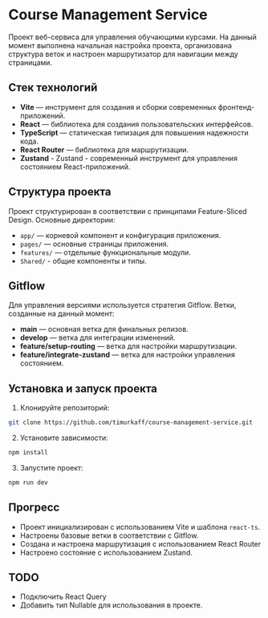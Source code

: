 # Course Management Service

Проект веб-сервиса для управления обучающими курсами. На данный момент выполнена начальная настройка проекта, организована структура веток и настроен маршрутизатор для навигации между страницами.

## Стек технологий

- **Vite** — инструмент для создания и сборки современных фронтенд-приложений.
- **React** — библиотека для создания пользовательских интерфейсов.
- **TypeScript** — статическая типизация для повышения надежности кода.
- **React Router** — библиотека для маршрутизации.
- **Zustand** - Zustand - современный инструмент для управления состоянием React-приложений.

## Структура проекта

Проект структурирован в соответствии с принципами Feature-Sliced Design. Основные директории:

- `app/` — корневой компонент и конфигурация приложения.
- `pages/` — основные страницы приложения.
- `features/` — отдельные функциональные модули.
- `Shared/` - общие компоненты и типы.

## Gitflow

Для управления версиями используется стратегия Gitflow. Ветки, созданные на данный момент:

- **main** — основная ветка для финальных релизов.
- **develop** — ветка для интеграции изменений.
- **feature/setup-routing** — ветка для настройки маршрутизации.
- **feature/integrate-zustand** — ветка для настройки управления состоянием.

## Установка и запуск проекта

1. Клонируйте репозиторий:
```bash
git clone https://github.com/timurkaff/course-management-service.git
```

2. Установите зависимости:
```bash
npm install
```

3. Запустите проект:
```bash
npm run dev
```
## Прогресс

- Проект инициализирован с использованием Vite и шаблона `react-ts`.
- Настроены базовые ветки в соответствии с Gitflow.
- Создана и настроена маршрутизация с использованием React Router
- Настроено состояние с использованием Zustand.

## TODO
- Подключить React Query
- Добавить тип Nullable для использования в проекте.
